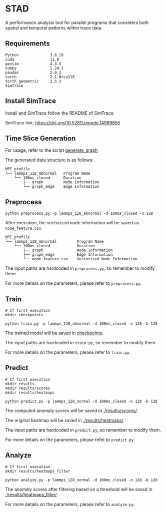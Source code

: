 # STAD
A performance analysis tool for parallel programs that considers both spatial and temporal patterns within trace data.

## Requirements

```
Python              3.8.19
cuda                11.8
gensim              4.3.3
numpy               1.24.1
pandas              2.0.3
torch               2.1.0+cu118
torch_geometric     2.5.3
SimTrace
```

## Install SimTrace

Install and SimTrace follow the README of SimTrace.

SimTrace link: https://doi.org/10.5281/zenodo.14989855

## Time Slice Generation

For usage, refer to the script [generate_graph](./scripts/generate_graph.sh)

The generated data structure is as follows:

```
MPI_profile
└── lammps_128_abnormal   Program Name
    └── 100ms_closed      Duration
        ├── graph         Node Information
        └── graph_edge    Edge Information
```

## Preprocess

```
python preprocess.py -p lammps_128_abnormal -d 100ms_closed -n 128
```

After execution, the vectorized node information will be saved as `node_feature.csv`.

```
MPI_profile
└── lammps_128_abnormal         Program Name
    └── 100ms_closed            Duration
        ├── graph               Node Information
        ├── graph_edge          Edge Information
        └── node_feature.csv    Vectorized Node Information
```

The input paths are hardcoded in `preprocess.py`, so remember to modify them.

For more details on the parameters, please refer to `preprocess.py`.

## Train

```
# If first execution 
mkdir checkpoints

python train.py -p lammps_128_abnormal -d 100ms_closed -n 128 -b 128
```

The trained model will be saved in [checkpoints](./checkpoints/).

The input paths are hardcoded in `train.py`, so remember to modify them.

For more details on the parameters, please refer to `train.py`.

## Predict

```
# If first execution 
mkdir results
mkdir results/scores
mkdir results/heatmaps

python predict.py -p lammps_128_normal -d 100ms_closed -n 128 -b 128
```

The computed anomaly scores will be saved in [./results/scores/](./results/scores/).

The original heatmap will be saved in [./results/heatmaps/](./results/heatmaps/).

The input paths are hardcoded in `predict.py`, so remember to modify them.

For more details on the parameters, please refer to `predict.py`.

## Analyze

```
# If first execution 
mkdir results/heatmaps_filter

python analyze.py -p lammps_128_normal -d 100ms_closed -n 128 -b 128
```

The anomaly scores after filtering based on a threshold will be saved in [./results/heatmaps_filter/](./results/heatmaps_filter/).

For more details on the parameters, please refer to `analyze.py`.

